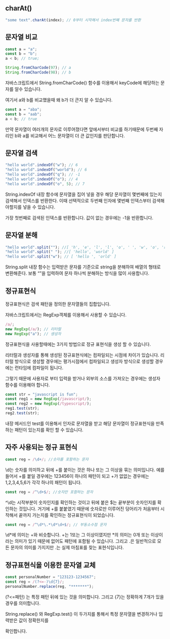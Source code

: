 ## charAt()

```jsx
"some text".charAt(index); // 0부터 시작해서 index번째 문자를 반환
```

## 문자열 비교

```jsx
const a = "a";
const b = "b";
a < b; // true;

String.fromCharCode(97); // a
String.fromCharCode(98); // b
```

자바스크립트에서 String.fromCharCode() 함수를 이용해서 keyCode에 해당하는 문자를 알수 있습니다.

여기서 a와 b를 비교했을때 왜 b가 더 큰지 알 수 있습니다.

```jsx
const a = "aba";
const b = "aab";
a < b; // true
```

만약 문자열이 여러개의 문자로 이루어졌다면 앞에서부터 비교를 하기때문에 두번째 자리인 b와 a를 비교해서 어느 문자열이 더 큰 값인지를 판단합니다.

## 문자열 검색

```jsx
"hello world".indexOf("w"); // 6
"hello world".indexOf("world"); // 6
"hello world".indexOf("q"); // -1
"hello world".indexOf("o"); // 4
"hello world".indexOf("o", 5); // 7
```

String.indexOf 내장 함수에 문자열을 집어 넣을 경우 해당 문자열이 몇번째에 있는지 검색해서 인덱스를 반환한다. 이때 선택적으로 두번째 인자에 몇번째 인덱스부터 검색해야할지를 넣을 수 있습니다.

가장 첫번째로 검색된 인덱스를 반환합니다. 값이 없는 경우에는 -1을 반환합니다.

## 문자열 분해

```jsx
"hello world".split(""); //[ 'h', 'e', 'l', 'l', 'o', ' ', 'w', 'o', 'r', 'l', 'd' ]
"hello world".split(" "); //[ 'hello', 'world' ]
"hello world".split("w"); // [ 'hello ', 'orld' ]
```

String.split 내장 함수는 입력받은 문자를 기준으로 string을 분해하여 배열의 형태로 변환해준다. 보통 “”을 입력하여 문자 하나씩 분해하는 방식을 많이 사용합니다.

## 정규표현식

정규표현식은 검색 패턴을 정의한 문자열들의 집합입니다.

자바스크립트에서는 RegExp객체를 이용해서 사용할 수 있습니다.

```jsx
/a/;
new RegExp(/a/); // 리터럴
new RegExp("a"); // 생성자
```

정규표현식을 사용할때에는 3가지 방법으로 정규 표현식을 생성 할 수 있습니다.

리터럴과 생성자를 통해 생성된 정규표현식에는 컴파일되는 시점에 차이가 있습니다. 리터럴 방식으로 생성할 경우에는 평가시점에서 컴파일되고 생성자 방식으로 생성할 경우에는 런타임에 컴파일이 됩니다.

그렇기 때문에 사용자로 부터 입력을 받거나 외부의 소스를 가져오는 경우에는 생성자 함수를 이용해야 합니다.

```jsx
const str = "javascript is fun";
const reg1 = new RegExp(/javascript/);
const reg2 = new RegExp(/typescript/);
reg1.test(str);
reg2.test(str);
```

내장 메서드인 test를 이용해서 인자로 문자열을 받고 해당 문자열이 정규표현식을 만족하는 패턴이 있는지를 확인 할 수 있습니다.

## 자주 사용되는 정규 표현식

```jsx
const reg = /\d+/; //숫자를 포함하는 문자
```

\d는 숫자를 의미하고 뒤에 +를 붙이는 것은 하나 또는 그 이상을 묶는 의미입니다. 예를들어서 +를 붙일 경우에는 123456이 하나의 패턴이 되고 +가 없없는 경우에는 1,2,3,4,5,6가 각각 하나의 패턴이 됩니다.

```jsx
const reg = /^\d+$/; //숫자만 포함하는 문자
```

^\d는 시작부분이 숫자인지를 확인하는 것이고 뒤에 붙은 $는 끝부분이 숫자인지를 확인하는 것입니다. 거기에 +를 붙붙였기 때문에 숫자로만 이루어진 덩어리가 처음부터 시작해서 끝까지 가는지를 확인하는 정규표현식이 되었습니다.

```jsx
const reg = /^\d*\.*\d*\d+$/; // 부동소수점 문자
```

\d*에 의미는 +와 비슷합니다. +는 1또는 그 이상이였지만 *의 의미는 0개 또는 이상이라는 의미가 있기 때문에 없어도 패턴에 포함될 수 있습니다. 그리고 .은 일반적으로 모든 문자의 의미를 가지지만 \.는 실제 마침표를 찾는 표현식입니다.

## 정규표현식을 이용한 문자열 교체

```jsx
const personalNumber = "123123-1234567";
const reg = /(?<=-)\d{7}/;
personalNumber.replace(reg, "*******");
```

(?<=패턴) 는 특정 패턴 뒤에 있는 것을 의미합니다. 그리고 {7}는 정확하게 7개가 있을경우를 의미합니다.

String.replace() 와 RegExp.test() 이 두가지를 통해서 특정 문자열을 변경하거나 입력받은 값이 정확한지를

확인합니다.
